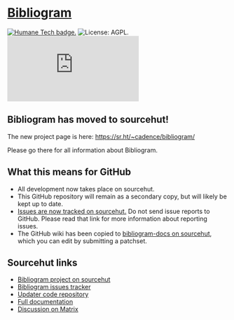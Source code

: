 # [Bibliogram](https://bibliogram.art)

[![Humane Tech badge.](https://meta.bibliogram.art/art/humane-tech-badge.svg)](https://github.com/humanetech-community/awesome-humane-tech#readme)
![License: AGPL.](https://img.shields.io/badge/license-AGPL-%233897f0)
[![Discussion on Matrix.](https://img.shields.io/matrix/bibliogram:matrix.org?label=%23bibliogram&logo=matrix)](https://matrix.to/#/#bibliogram:matrix.org)

## Bibliogram has moved to sourcehut!

The new project page is here: https://sr.ht/~cadence/bibliogram/

Please go there for all information about Bibliogram.

## What this means for GitHub

- All development now takes place on sourcehut.
- This GitHub repository will remain as a secondary copy, but will
likely be kept up to date.
- [Issues are now tracked on sourcehut.][issues] Do not send issue
reports to GitHub. Please read that link for more information about
reporting issues.
- The GitHub wiki has been copied to
[bibliogram-docs on sourcehut][docs folder], which you can edit by
submitting a patchset.

## Sourcehut links

- [Bibliogram project on sourcehut][project]
- [Bibliogram issues tracker][issues]
- [Updater code repository][updater repo]
- [Full documentation][docs folder]
- [Discussion on Matrix][matrix]

[project]: https://sr.ht/~cadence/bibliogram/
[main repo]: https://git.sr.ht/~cadence/bibliogram
[issues]: https://todo.sr.ht/~cadence/bibliogram-issues
[updater repo]: https://git.sr.ht/~cadence/bibliogram-updater
[docs folder]: https://git.sr.ht/~cadence/bibliogram-docs/tree/master/docs
[matrix]: https://matrix.to/#/#bibliogram:matrix.org
